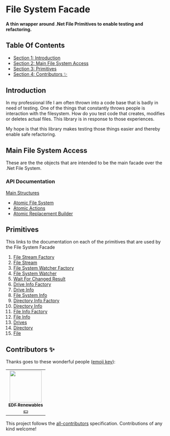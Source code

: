
<!-- GENERATED DOCUMENT! DO NOT EDIT! -->
# File System Facade #
#### A thin wrapper around .Net File Primitives to enable testing and refactoring. ####

## Table Of Contents ##

- [Section 1: Introduction](#user-content-introduction)
- [Section 2: Main File System Access](#user-content-main-file-system-access)
- [Section 3: Primitives](#user-content-primitives)
- [Section 4: Contributors ✨](#user-content-contributors-✨)

## Introduction ##

In my professional life I am often thrown into a code base that is badly in need of testing. One of the things that constantly throws people is interaction with the filesystem. How do you test code that creates, modifies or deletes actual files. This library is in response to those experiences.

My hope is that this library makes testing those things easier and thereby enable safe refactoring.
    

## Main File System Access ##

These are the the objects that are intended to be the main facade over the .Net File System.

### API Documentation

[Main Structures](./structures.md#file-system-facades-primary-file-system-access)

- [Atomic File System](./structures.md#user-content-atomic-file-system)
- [Atomic Actions](./structures.md#user-content-atomic-actions)
- [Atomic Replacement Builder](./structures.md#user-content-atomic-replacement-builder)
    

## Primitives ##

This links to the documentation on each of the primitives that are used by the File System Facade

1. [File Stream Factory](./documentation/structures/primitives/FileStreamFactory.md#file-stream-factory)
2. [File Stream](./documentation/structures/primitives/FileStream.md#file-stream)
3. [File System Watcher Factory](./documentation/structures/primitives/FileSystemWatcherFactory.md#file-system-watcher-factory)
4. [File System Watcher](./documentation/structures/primitives/FileSystemWatcher.md#file-system-watcher)
5. [Wait For Changed Result](./documentation/structures/primitives/WaitForChangedResult.md#wait-for-changed-result)
6. [Drive Info Factory](./documentation/structures/primitives/DriveInfoFactory.md#drive-info-factory)
7. [Drive Info](./documentation/structures/primitives/DriveInfo.md#drive-info)
8. [File System Info](./documentation/structures/primitives/FileSystemInfo.md#file-system-info)
9. [Directory Info Factory](./documentation/structures/primitives/DirectoryInfoFactory.md#directory-info-factory)
10. [Directory Info](./documentation/structures/primitives/DirectoryInfo.md#directory-info)
11. [File Info Factory](./documentation/structures/primitives/FileInfoFactory.md#file-info-factory)
12. [File Info](./documentation/structures/primitives/FileInfo.md#file-info)
13. [Drives](./documentation/structures/primitives/Drives.md#drives)
14. [Directory](./documentation/structures/primitives/Directory.md#directory)
15. [File](./documentation/structures/primitives/File.md#file)
    

## Contributors ✨ ##

Thanks goes to these wonderful people ([emoji key](https://allcontributors.org/docs/en/emoji-key)):

<!-- ALL-CONTRIBUTORS-LIST:START - Do not remove or modify this section -->
<!-- prettier-ignore-start -->
<!-- markdownlint-disable -->
<table>
  <tr>
    <td align="center"><a href="https://github.com/edf-re"><img src="https://avatars.githubusercontent.com/u/13739273?v=4?s=100" width="100px;" alt=""/><br /><sub><b>EDF Renewables</b></sub></a><br /><a href="#financial-edf-re" title="Financial">💵</a></td>
  </tr>
</table>

<!-- markdownlint-restore -->
<!-- prettier-ignore-end -->

<!-- ALL-CONTRIBUTORS-LIST:END -->

This project follows the [all-contributors](https://github.com/all-contributors/all-contributors) specification. Contributions of any kind welcome!
    

<!-- GENERATED DOCUMENT! DO NOT EDIT! -->
    